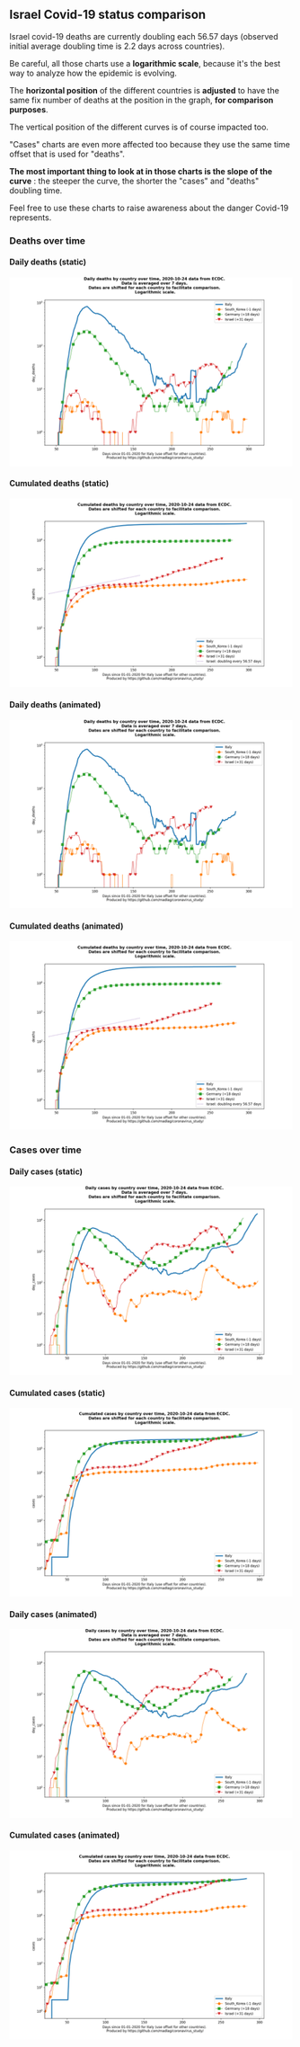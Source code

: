 ## Israel Covid-19 status comparison 

Israel covid-19 deaths are currently doubling each 56.57 days (observed initial average doubling time is 2.2 days across countries).



Be careful, all those charts use a **logarithmic scale**, because it's the best way to analyze how the epidemic is evolving.
 
The **horizontal position** of the different countries is **adjusted** to have the same fix number of deaths at the position in the graph, **for comparison purposes**.

The vertical position of the different curves is of course impacted too.

"Cases" charts are even more affected too because they use the same time offset that is used for "deaths".

**The most important thing to look at in those charts is the slope of the curve** : the steeper the curve, the shorter the "cases" and "deaths" doubling time.

Feel free to use these charts to raise awareness about the danger Covid-19 represents. 


 
### Deaths over time
 
#### Daily deaths (static)
![Israel covid-19 daily deaths static chart](https://raw.githubusercontent.com/madlag/coronavirus_study/master/notebooks/graphs/2020-10-24/countries/Israel/2020-10-24_Israel_day_deaths.png "Israel covid-19 day_deaths static chart")   
 
#### Cumulated deaths (static)
![Israel covid-19 cumulated deaths static chart](https://raw.githubusercontent.com/madlag/coronavirus_study/master/notebooks/graphs/2020-10-24/countries/Israel/2020-10-24_Israel_deaths.png "Israel covid-19 deaths static chart")   
 
#### Daily deaths (animated)
![Israel covid-19 daily deaths animated chart](https://raw.githubusercontent.com/madlag/coronavirus_study/master/notebooks/graphs/2020-10-24/countries/Israel/2020-10-24_Israel_day_deaths.gif "Israel covid-19 day_deaths animated chart")   
 
#### Cumulated deaths (animated)
![Israel covid-19 cumulated deaths animated chart](https://raw.githubusercontent.com/madlag/coronavirus_study/master/notebooks/graphs/2020-10-24/countries/Israel/2020-10-24_Israel_deaths.gif "Israel covid-19 deaths animated chart")   

 
### Cases over time
 
#### Daily cases (static)
![Israel covid-19 daily cases static chart](https://raw.githubusercontent.com/madlag/coronavirus_study/master/notebooks/graphs/2020-10-24/countries/Israel/2020-10-24_Israel_day_cases.png "Israel covid-19 day_cases static chart")   
 
#### Cumulated cases (static)
![Israel covid-19 cumulated cases static chart](https://raw.githubusercontent.com/madlag/coronavirus_study/master/notebooks/graphs/2020-10-24/countries/Israel/2020-10-24_Israel_cases.png "Israel covid-19 cases static chart")   
 
#### Daily cases (animated)
![Israel covid-19 daily cases animated chart](https://raw.githubusercontent.com/madlag/coronavirus_study/master/notebooks/graphs/2020-10-24/countries/Israel/2020-10-24_Israel_day_cases.gif "Israel covid-19 day_cases animated chart")   
 
#### Cumulated cases (animated)
![Israel covid-19 cumulated cases animated chart](https://raw.githubusercontent.com/madlag/coronavirus_study/master/notebooks/graphs/2020-10-24/countries/Israel/2020-10-24_Israel_cases.gif "Israel covid-19 cases animated chart")   

